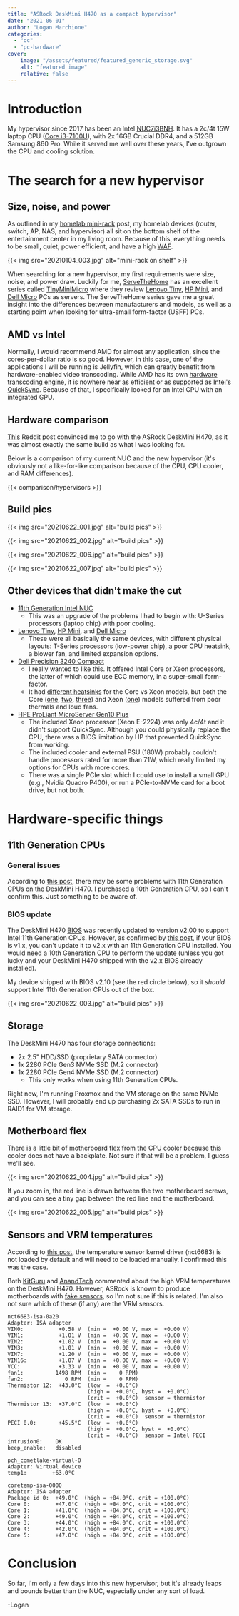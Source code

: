 ```yaml
---
title: "ASRock DeskMini H470 as a compact hypervisor"
date: "2021-06-01"
author: "Logan Marchione"
categories: 
  - "oc"
  - "pc-hardware"
cover:
    image: "/assets/featured/featured_generic_storage.svg"
    alt: "featured image"
    relative: false
---
```


# Introduction

My hypervisor since 2017 has been an Intel [NUC7i3BNH](https://ark.intel.com/content/www/us/en/ark/products/95066/intel-nuc-kit-nuc7i3bnh.html). It has a 2c/4t 15W laptop CPU ([Core i3-7100U](https://ark.intel.com/content/www/us/en/ark/products/95442/intel-core-i3-7100u-processor-3m-cache-2-40-ghz.html)), with 2x 16GB Crucial DDR4, and a 512GB Samsung 860 Pro. While it served me well over these years, I've outgrown the CPU and cooling solution.

# The search for a new hypervisor

## Size, noise, and power

As outlined in my [homelab mini-rack](/2021/01/homelab-10-mini-rack/) post, my homelab devices (router, switch, AP, NAS, and hypervisor) all sit on the bottom shelf of the entertainment center in my living room. Because of this, everything needs to be small, quiet, power efficient, and have a high [WAF](https://www.urbandictionary.com/define.php?term=Wife%20Acceptance%20Factor).


{{< img src="20210104_003.jpg" alt="mini-rack on shelf" >}}

When searching for a new hypervisor, my first requirements were size, noise, and power draw. Luckily for me, [ServeTheHome](https://www.servethehome.com/) has an excellent series called [TinyMiniMicro](https://www.servethehome.com/tag/tinyminimicro/) where they review [Lenovo Tiny](https://www.lenovo.com/us/en/desktops-and-all-in-ones/thinkcentre/m-series-tiny/c/M-Series-Tiny), [HP Mini](https://store.hp.com/us/en/vwa/mini-desktops/form=Mini), and [Dell Micro](https://www.dell.com/en-us/work/shop/desktops-all-in-one-pcs/sr/desktops-n-workstations/optiplex-desktops/micro-small-78l-or-less?appliedRefinements=33718) PCs as servers. The ServeTheHome series gave me a great insight into the differences between manufacturers and models, as well as a starting point when looking for ultra-small form-factor (USFF) PCs.

## AMD vs Intel

Normally, I would recommend AMD for almost any application, since the cores-per-dollar ratio is so good. However, in this case, one of the applications I will be running is Jellyfin, which can greatly benefit from hardware-enabled video transcoding. While AMD has its own [hardware transcoding engine](https://en.wikipedia.org/wiki/Video_Core_Next), it is nowhere near as efficient or as supported as [Intel's QuickSync](https://en.wikipedia.org/wiki/Intel_Quick_Sync_Video). Because of that, I specifically looked for an Intel CPU with an integrated GPU.

## Hardware comparison

[This](https://www.reddit.com/r/HomeServer/comments/l2qsh4/my_first_homeserver_running_esxi_7_nothing_like/) Reddit post convinced me to go with the ASRock DeskMini H470, as it was almost exactly the same build as what I was looking for.

Below is a comparison of my current NUC and the new hypervisor (it's obviously not a like-for-like comparison because of the CPU, CPU cooler, and RAM differences).

{{< comparison/hypervisors >}}

## Build pics

{{< img src="20210622_001.jpg" alt="build pics" >}}

{{< img src="20210622_002.jpg" alt="build pics" >}}

{{< img src="20210622_006.jpg" alt="build pics" >}}

{{< img src="20210622_007.jpg" alt="build pics" >}}

## Other devices that didn't make the cut

*  [11th Generation Intel NUC](https://www.intel.com/content/www/us/en/products/details/nuc/kits/products.html)
    * This was an upgrade of the problems I had to begin with: U-Series processors (laptop chip) with poor cooling.
*  [Lenovo Tiny](https://www.lenovo.com/us/en/desktops-and-all-in-ones/thinkcentre/m-series-tiny/c/M-Series-Tiny), [HP Mini](https://store.hp.com/us/en/vwa/mini-desktops/form=Mini), and [Dell Micro](https://www.dell.com/en-us/work/shop/desktops-all-in-one-pcs/sr/desktops-n-workstations/optiplex-desktops/micro-small-78l-or-less?appliedRefinements=33718)
    * These were all basically the same devices, with different physical layouts: T-Series processors (low-power chip), a poor CPU heatsink, a blower fan, and limited expansion options.
*  [Dell Precision 3240 Compact](https://www.dell.com/en-us/work/shop/desktops-all-in-one-pcs/precision-3240-workstation/spd/precision-3240-workstation)
    * I really wanted to like this. It offered Intel Core or Xeon processors, the latter of which could use ECC memory, in a super-small form-factor.
    * It had [different heatsinks](https://dl.dell.com/topicspdf/precision-3240-workstation_owners-manual_en-us.pdf#_OPENTOPIC_TOC_PROCESSING_d111e10824) for the Core vs Xeon models, but both the Core ([one](https://www.reddit.com/r/Dell/comments/iy12iv/precision_3240_compact/), [two](https://forums.redflagdeals.com/dell-dell-precision-3240-compact-workstation-usff-2-3l-i3-10100-8g-279-313-i5-10500-8g-419-470-2403015/21/#p33901450), [three](https://www.reddit.com/r/Dell/comments/m6ao4k/does_anyone_use_a_dell_precision_3240_compact/gsbb4yc)) and Xeon ([one](https://www.reddit.com/r/Dell/comments/mv0vx4/feedback_on_precision_3240_compact_with_xeon/)) models suffered from poor thermals and loud fans.
*  [HPE ProLiant MicroServer Gen10 Plus](https://buy.hpe.com/us/en/servers/proliant-microserver/proliant-microserver/proliant-microserver/hpe-proliant-microserver-gen10-plus/p/1012241014)
    * The included Xeon processor (Xeon E-2224) was only 4c/4t and it didn't support QuickSync. Although you could physically replace the CPU, there was a BIOS limitation by HP that prevented QuickSync from working.
    * The included cooler and external PSU (180W) probably couldn't handle processors rated for more than 71W, which really limited my options for CPUs with more cores.
    * There was a single PCIe slot which I could use to install a small GPU (e.g., Nvidia Quadro P400), or run a PCIe-to-NVMe card for a boot drive, but not both.

# Hardware-specific things

## 11th Generation CPUs

### General issues

According to [this post](https://forum.asrock.com/forum_posts.asp?TID=18980&title=various-deskmini-h470-issues), there may be some problems with 11th Generation CPUs on the DeskMini H470. I purchased a 10th Generation CPU, so I can't confirm this. Just something to be aware of.

### BIOS update

The DeskMini H470 [BIOS](https://www.asrock.com/nettop/Intel/DeskMini%20H470%20Series/index.asp#BIOS) was recently updated to version v2.00 to support Intel 11th Generation CPUs. However, as confirmed by [this post](https://www.reddit.com/r/sffpc/comments/n6aidb/deskmini_h470_needs_bios_updatebut_has_no_video/), if your BIOS is v1.x, you can't update it to v2.x with an 11th Generation CPU installed. You would need a 10th Generation CPU to perform the update (unless you got lucky and your DeskMini H470 shipped with the v2.x BIOS already installed).

My device shipped with BIOS v2.10 (see the red circle below), so it _should_ support Intel 11th Generation CPUs out of the box.

{{< img src="20210622_003.jpg" alt="build pics" >}}

## Storage

The DeskMini H470 has four storage connections:

*  2x 2.5" HDD/SSD (proprietary SATA connector)
*  1x 2280 PCIe Gen3 NVMe SSD (M.2 connector)
*  1x 2280 PCIe Gen4 NVMe SSD (M.2 connector)
    *  This only works when using 11th Generation CPUs.

Right now, I'm running Proxmox and the VM storage on the same NVMe SSD. However, I will probably end up purchasing 2x SATA SSDs to run in RAID1 for VM storage.

## Motherboard flex

There is a little bit of motherboard flex from the CPU cooler because this cooler does not have a backplate. Not sure if that will be a problem, I guess we'll see.

{{< img src="20210622_004.jpg" alt="build pics" >}}

If you zoom in, the red line is drawn between the two motherboard screws, and you can see a tiny gap between the red line and the motherboard.

{{< img src="20210622_005.jpg" alt="build pics" >}}

## Sensors and VRM temperatures

According to [this post](https://www.reddit.com/r/HomeServer/comments/l2qsh4/my_first_homeserver_running_esxi_7_nothing_like/gkcn5dt), the temperature sensor kernel driver (nct6683) is not loaded by default and will need to be loaded manually. I confirmed this was the case.

Both [KitGuru](https://www.kitguru.net/desktop-pc/leo-waldock/asrock-deskmini-h470w-review-100c-vrms/) and [AnandTech](https://www.anandtech.com/show/16335/asrock-deskmini-h470-review-a-nofrills-lga1200-minipc-platform/10) commented about the high VRM temperatures on the DeskMini H470. However, ASRock is known to produce motherboards with [fake sensors](https://www.reddit.com/r/ASRock/comments/fwfsl7/vrm_constantly_above_100_c/), so I'm not sure if this is related. I'm also not sure which of these (if any) are the VRM sensors.

```
nct6683-isa-0a20
Adapter: ISA adapter
VIN0:           +0.58 V  (min =  +0.00 V, max =  +0.00 V)
VIN1:           +1.01 V  (min =  +0.00 V, max =  +0.00 V)
VIN2:           +1.02 V  (min =  +0.00 V, max =  +0.00 V)
VIN3:           +1.01 V  (min =  +0.00 V, max =  +0.00 V)
VIN7:           +1.20 V  (min =  +0.00 V, max =  +0.00 V)
VIN16:          +1.07 V  (min =  +0.00 V, max =  +0.00 V)
VCC:            +3.33 V  (min =  +0.00 V, max =  +0.00 V)
fan1:          1498 RPM  (min =    0 RPM)
fan2:             0 RPM  (min =    0 RPM)
Thermistor 12:  +43.0°C  (low  =  +0.0°C)
                         (high =  +0.0°C, hyst =  +0.0°C)
                         (crit =  +0.0°C)  sensor = thermistor
Thermistor 13:  +37.0°C  (low  =  +0.0°C)
                         (high =  +0.0°C, hyst =  +0.0°C)
                         (crit =  +0.0°C)  sensor = thermistor
PECI 0.0:       +45.5°C  (low  =  +0.0°C)
                         (high =  +0.0°C, hyst =  +0.0°C)
                         (crit =  +0.0°C)  sensor = Intel PECI
intrusion0:    OK
beep_enable:   disabled

pch_cometlake-virtual-0
Adapter: Virtual device
temp1:        +63.0°C

coretemp-isa-0000
Adapter: ISA adapter
Package id 0:  +49.0°C  (high = +84.0°C, crit = +100.0°C)
Core 0:        +47.0°C  (high = +84.0°C, crit = +100.0°C)
Core 1:        +41.0°C  (high = +84.0°C, crit = +100.0°C)
Core 2:        +49.0°C  (high = +84.0°C, crit = +100.0°C)
Core 3:        +44.0°C  (high = +84.0°C, crit = +100.0°C)
Core 4:        +42.0°C  (high = +84.0°C, crit = +100.0°C)
Core 5:        +47.0°C  (high = +84.0°C, crit = +100.0°C)
```

# Conclusion

So far, I'm only a few days into this new hypervisor, but it's already leaps and bounds better than the NUC, especially under any sort of load.

-Logan